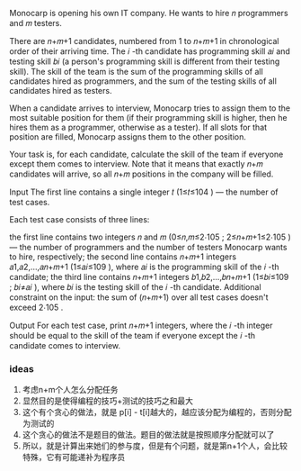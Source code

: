 Monocarp is opening his own IT company. He wants to hire 𝑛
 programmers and 𝑚
 testers.

There are 𝑛+𝑚+1
 candidates, numbered from 1
 to 𝑛+𝑚+1
 in chronological order of their arriving time. The 𝑖
-th candidate has programming skill 𝑎𝑖
 and testing skill 𝑏𝑖
 (a person's programming skill is different from their testing skill). The skill of the team is the sum of the programming skills of all candidates hired as programmers, and the sum of the testing skills of all candidates hired as testers.

When a candidate arrives to interview, Monocarp tries to assign them to the most suitable position for them (if their programming skill is higher, then he hires them as a programmer, otherwise as a tester). If all slots for that position are filled, Monocarp assigns them to the other position.

Your task is, for each candidate, calculate the skill of the team if everyone except them comes to interview. Note that it means that exactly 𝑛+𝑚
 candidates will arrive, so all 𝑛+𝑚
 positions in the company will be filled.

Input
The first line contains a single integer 𝑡
 (1≤𝑡≤104
) — the number of test cases.

Each test case consists of three lines:

the first line contains two integers 𝑛
 and 𝑚
 (0≤𝑛,𝑚≤2⋅105
; 2≤𝑛+𝑚+1≤2⋅105
) — the number of programmers and the number of testers Monocarp wants to hire, respectively;
the second line contains 𝑛+𝑚+1
 integers 𝑎1,𝑎2,…,𝑎𝑛+𝑚+1
 (1≤𝑎𝑖≤109
), where 𝑎𝑖
 is the programming skill of the 𝑖
-th candidate;
the third line contains 𝑛+𝑚+1
 integers 𝑏1,𝑏2,…,𝑏𝑛+𝑚+1
 (1≤𝑏𝑖≤109
; 𝑏𝑖≠𝑎𝑖
), where 𝑏𝑖
 is the testing skill of the 𝑖
-th candidate.
Additional constraint on the input: the sum of (𝑛+𝑚+1)
 over all test cases doesn't exceed 2⋅105
.

Output
For each test case, print 𝑛+𝑚+1
 integers, where the 𝑖
-th integer should be equal to the skill of the team if everyone except the 𝑖
-th candidate comes to interview.

### ideas
1. 考虑n+m个人怎么分配任务
2. 显然目的是使得编程的技巧+测试的技巧之和最大
3. 这个有个贪心的做法，就是 p[i] - t[i]越大的，越应该分配为编程的，否则分配为测试的
4. 这个贪心的做法不是题目的做法。题目的做法就是按照顺序分配就可以了
5. 所以，就是计算出来她们的参与度，但是有个问题，就是第n+1个人，会比较特殊，它有可能递补为程序员